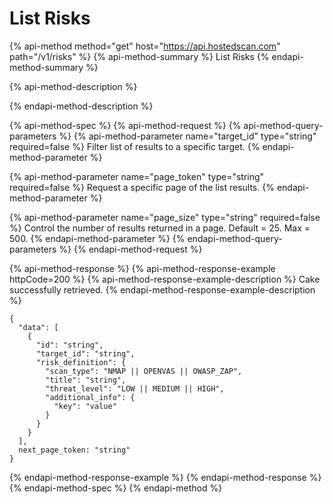 # List Risks

{% api-method method="get" host="https://api.hostedscan.com" path="/v1/risks" %}
{% api-method-summary %}
List Risks
{% endapi-method-summary %}

{% api-method-description %}

{% endapi-method-description %}

{% api-method-spec %}
{% api-method-request %}
{% api-method-query-parameters %}
{% api-method-parameter name="target\_id" type="string" required=false %}
Filter list of results to a specific target.
{% endapi-method-parameter %}

{% api-method-parameter name="page\_token" type="string" required=false %}
Request a specific page of the list results.
{% endapi-method-parameter %}

{% api-method-parameter name="page\_size" type="string" required=false %}
Control the number of results returned in a page. Default = 25. Max = 500.
{% endapi-method-parameter %}
{% endapi-method-query-parameters %}
{% endapi-method-request %}

{% api-method-response %}
{% api-method-response-example httpCode=200 %}
{% api-method-response-example-description %}
Cake successfully retrieved.
{% endapi-method-response-example-description %}

```
{
  "data": [
    {
      "id": "string",
      "target_id": "string",
      "risk_definition": {
        "scan_type": "NMAP || OPENVAS || OWASP_ZAP",
        "title": "string",
        "threat_level": "LOW || MEDIUM || HIGH",
        "additional_info": {
          "key": "value"
        }
      }
    }
  ],
  next_page_token: "string"
}
```
{% endapi-method-response-example %}
{% endapi-method-response %}
{% endapi-method-spec %}
{% endapi-method %}



